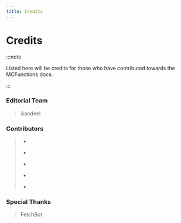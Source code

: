 ```yaml
---
title: Credits
---
```


# Credits

:::note

Listed here will be credits for those who have contributed towards the MCFunctions docs.

:::

### Editorial Team

> Aandeel

### Contributors

> -
> *
> -
> *
> -

### Special Thanks

> FetchBot